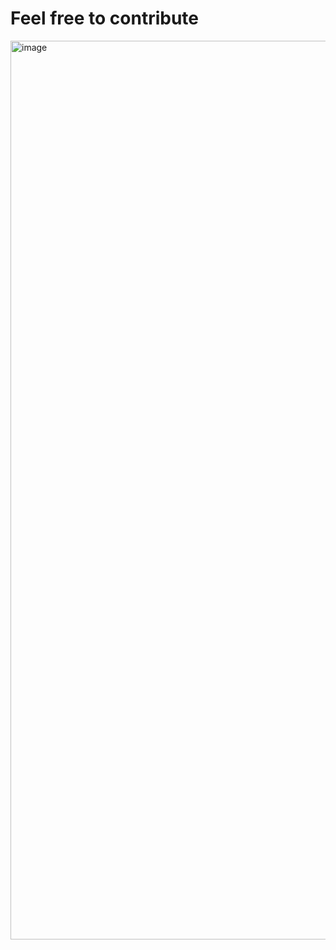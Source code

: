 <h1>Feel free to contribute</h1>

<img width="1438" alt="image" src="https://user-images.githubusercontent.com/67072652/214586970-e05f3e4b-da4b-4949-82a8-51ca390135a2.png">
